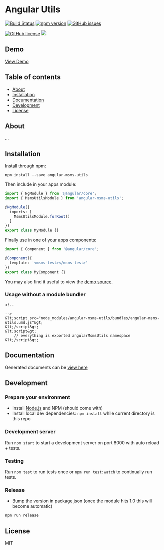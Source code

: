 # Angular Utils
[![Build Status](https://travis-ci.org/sayuthisobri/ng2-msms-utils.svg?branch=master)](https://travis-ci.org/sayuthisobri/ng2-msms-utils)
[![npm version](https://badge.fury.io/js/angular-msms-utils.svg)](http://badge.fury.io/js/angular-msms-utils)
[![GitHub issues](https://img.shields.io/github/issues/sayuthisobri/angular-msms-utils.svg)](https://github.com/sayuthisobri/angular-msms-utils/issues)

[![GitHub license](https://img.shields.io/badge/license-MIT-blue.svg)](https://raw.githubusercontent.com/sayuthisobri/angular-msms-utils/master/LICENSE)
![](https://img.shields.io/badge/msms-jr-blue.svg)

## Demo

[View Demo](http://angular-utils.msms.cf/demo/)

## Table of contents

- [About](#about)
- [Installation](#installation)
- [Documentation](http://angular-utils.msms.cf/docs/)
- [Development](#development)
- [License](#license)

## About

...

## Installation

Install through npm:
```
npm install --save angular-msms-utils
```

Then include in your apps module:

```typescript
import { NgModule } from '@angular/core';
import { MsmsUtilsModule } from 'angular-msms-utils';

@NgModule({
  imports: [
    MsmsUtilsModule.forRoot()
  ]
})
export class MyModule {}
```

Finally use in one of your apps components:
```typescript
import { Component } from '@angular/core';

@Component({
  template: '<msms-test></msms-test>'
})
export class MyComponent {}
```

You may also find it useful to view the [demo source](https://github.com/sayuthisobri/ng2-msms-utils/blob/master/demo/demo.component.ts).

### Usage without a module bundler
```
<!--

-->
&lt;script src="node_modules/angular-msms-utils/bundles/angular-msms-utils.umd.js"&gt;
&lt;/script&gt;
&lt;script&gt;
    // everything is exported angularMsmsUtils namespace
&lt;/script&gt;
```

## Documentation
Generated documents can be [view here](http://angular-utils.msms.cf/docs/)

## Development

### Prepare your environment
* Install [Node.js](http://nodejs.org/) and NPM (should come with)
* Install local dev dependencies: `npm install` while current directory is this repo

### Development server
Run `npm start` to start a development server on port 8000 with auto reload + tests.

### Testing
Run `npm test` to run tests once or `npm run test:watch` to continually run tests.

### Release
* Bump the version in package.json (once the module hits 1.0 this will become automatic)
```bash
npm run release
```

## License

MIT
